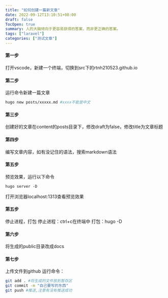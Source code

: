 ```yaml
---
title: "如何创建一篇新文章"
date: 2022-09-12T13:10:51+08:00
draft: false
TocOpen: true
summary: 人的大脑倾向于更容易获得的答案，而非更正确的答案。
tags: ["laravel"]
categories: ["测试文章"]
---
```


#### 第一步
打开vscode，新建一个终端，切换到src下的rtnh210523.github.io

#### 第二步
运行命令新建一篇文章
```bash
hugo new posts/xxxxx.md #xxxx不能是中文
```
#### 第三步
创建好的文章在content的posts目录下，修改draft为false，修改title为文章标题
#### 第四步
编写文章内容，如有没记住的语法，搜索markdown语法

#### 第五步
预览效果，运行以下命令
```
hugo server -D
```
打开浏览器localhost:1313查看预览效果
#### 第五步
停止进程，打包
停止进程：ctrl+c在终端中
打包：hugo -D 
#### 第六步
将生成的public目录改成docs
#### 第七步
上传文件到github
运行命令：
```bash
git add . #将生成的文件放到暂存区
git commit -m "自己要写的东西"
git push #推送,注意有没有推送成功
```